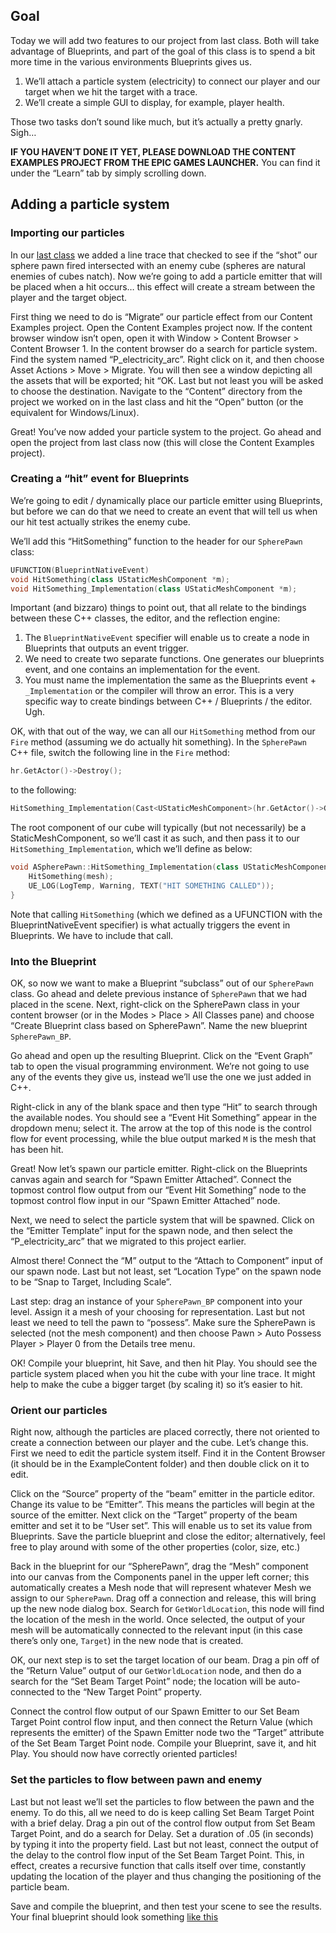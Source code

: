 ## Goal
Today we will add two features to our project from last class. Both will take advantage of Blueprints, and part of the goal of this class is to spend a bit more time in the various environments Blueprints gives us.

1. We’ll attach a particle system (electricity) to connect our player and our target when we hit the target with a trace.
2. We’ll create a simple GUI to display, for example, player health.

Those two tasks don’t sound like much, but it’s actually a pretty gnarly. Sigh…

**IF YOU HAVEN’T DONE IT YET, PLEASE DOWNLOAD THE CONTENT EXAMPLES PROJECT FROM THE EPIC GAMES LAUNCHER.** You can find it under the “Learn” tab by simply scrolling down.

## Adding a particle system
### Importing our particles
In our [last class](ue_tutorial_day3.md) we added a line trace that checked to see if the “shot” our sphere pawn fired intersected with an enemy cube (spheres are natural enemies of cubes natch).  Now we’re going to add a particle emitter that will be placed when a hit occurs… this effect will create a stream between the player and the target object.

First thing we need to do is “Migrate” our particle effect from our Content Examples project. Open the Content Examples project now. If the content browser window isn’t open, open it with Window > Content Browser > Content Browser 1. In the content browser do a search for particle system. Find the system named “P_electricity_arc”. Right click on it, and then choose Asset Actions > Move > Migrate. You will then see a window depicting all the assets that will be exported; hit “OK. Last but not least you will be asked to choose the destination. Navigate to the “Content” directory from the project we worked on in the last class and hit the “Open” button (or the equivalent for Windows/Linux).

Great! You’ve now added your particle system to the project. Go ahead and open the project from last class now (this will close the Content Examples project).

### Creating a “hit” event for Blueprints
We’re going to edit / dynamically place our particle emitter using Blueprints, but before we can do that we need to create an event that will tell us when our hit test actually strikes the enemy cube. 

We’ll add this “HitSomething” function to the header for our `SpherePawn` class:

```c++
UFUNCTION(BlueprintNativeEvent)
void HitSomething(class UStaticMeshComponent *m);
void HitSomething_Implementation(class UStaticMeshComponent *m);
```

Important (and bizzaro) things to point out, that all relate to the bindings between these C++ classes, the editor, and the reflection engine:

1. The `BlueprintNativeEvent` specifier will enable us to create a node in Blueprints that outputs an event trigger.
2. We need to create two separate functions. One generates our blueprints event, and one contains an implementation for the event. 
3. You must name the implementation the same as the Blueprints event + `_Implementation` or the compiler will throw an error. This is a very specific way to create bindings between C++ / Blueprints / the editor. Ugh.

OK, with that out of the way, we can all our `HitSomething` method from our `Fire` method (assuming we do actually hit something). In the `SpherePawn` C++ file, switch the following line in the `Fire` method:

```c++
hr.GetActor()->Destroy();
```

 to the following:
```c++
HitSomething_Implementation(Cast<UStaticMeshComponent>(hr.GetActor()->GetRootComponent()));
```

The root component of our cube will typically (but not necessarily) be a StaticMeshComponent, so we’ll cast it as such, and then pass it to our `HitSomething_Implementation`, which we’ll define as below:

```c++
void ASpherePawn::HitSomething_Implementation(class UStaticMeshComponent *mesh) {
	HitSomething(mesh);
	UE_LOG(LogTemp, Warning, TEXT("HIT SOMETHING CALLED"));
}
```

Note that calling `HitSomething` (which we defined as a UFUNCTION with the BlueprintNativeEvent specifier) is what actually triggers the event in Blueprints. We have to include that call.

### Into the Blueprint
OK, so now we want to make a Blueprint “subclass” out of our `SpherePawn` class. Go ahead and delete previous instance of `SpherePawn` that we had placed in the scene. Next, right-click on the SpherePawn class in your content browser (or in the Modes > Place > All Classes pane)  and choose “Create Blueprint class based on SpherePawn”.  Name the new blueprint `SpherePawn_BP`.

Go ahead and open up the resulting Blueprint. Click on the “Event Graph” tab to open the visual programming environment. We’re not going to use any of the events they give us, instead we’ll use the one we just added in C++.

Right-click in any of the blank space and then type “Hit” to search through the available nodes. You should see a “Event Hit Something” appear in the dropdown menu; select it. The arrow at the top of this node is the control flow for event processing, while the blue output marked `M` is the mesh that has been hit.

Great! Now let’s spawn our particle emitter. Right-click on the Blueprints canvas again and search for “Spawn Emitter Attached”. Connect the topmost control flow output from our “Event Hit Something” node to the topmost control flow input in our “Spawn Emitter Attached” node. 

Next, we need to select the particle system that will be spawned. Click on the “Emitter Template” input for the spawn node, and then select the “P_electricity_arc” that we migrated to this project earlier.

Almost there! Connect the “M” output to the “Attach to Component” input of our spawn node. Last but not least, set “Location Type” on the spawn node to be “Snap to Target, Including Scale”.

Last step: drag an instance of your `SpherePawn_BP` component into your level. Assign it a mesh of your choosing for representation. Last but not least we need to tell the pawn to “possess”. Make sure the SpherePawn is selected (not the mesh component) and then choose Pawn > Auto Possess Player > Player 0 from the 	Details tree menu.

OK! Compile your blueprint, hit Save, and then hit Play. You should see the particle system placed when you hit the cube with your line trace. It might help to make the cube a bigger target (by scaling it) so it’s easier to hit.

### Orient our particles
Right now, although the particles are placed correctly, there not oriented to create a connection between our player and the cube. Let’s change this. First we need to edit the particle system itself. Find it in the Content Browser (it should be in the ExampleContent folder) and then double click on it to edit. 

Click on the “Source” property of the “beam” emitter in the particle editor. Change its value to be “Emitter”. This means the particles will begin at the source of the emitter. Next click on the “Target” property of the beam emitter and set it to be “User set”. This will enable us to set its value from Blueprints. Save the particle blueprint and close the editor; alternatively, feel free to play around with some of the other properties (color, size, etc.)

Back in the blueprint for our “SpherePawn”, drag the “Mesh” component into our canvas from the Components panel in the upper left corner; this automatically creates a Mesh node that will represent whatever Mesh we assign to our `SpherePawn`. Drag off a connection and release, this will bring up the new node dialog box. Search for `GetWorldLocation`, this node will find the location of the mesh in the world. Once selected, the output of your mesh will be automatically connected to the relevant input (in this case there’s only one, `Target`) in the new node that is created.

OK, our next step is to set the target location of our beam. Drag a pin off of the “Return Value” output of our `GetWorldLocation` node, and then do a search for the “Set Beam Target Point” node; the location will be auto-connected to the “New Target Point” property. 

Connect the control flow output of our Spawn Emitter to our Set Beam Target Point control flow input, and then connect the Return Value (which represents the emitter) of the Spawn Emitter node two the “Target” attribute of the Set Beam Target Point node.  Compile your Blueprint, save it, and hit Play. You should now have correctly oriented particles!

### Set the particles to flow between pawn and enemy
Last but not least we’ll set the particles to flow between the pawn and the enemy. To do this, all we need to do is keep calling Set Beam Target Point with a brief delay.  Drag a pin out of the control flow output from Set Beam Target Point, and do a search for Delay. Set a duration of .05 (in seconds) by typing it into the property field. Last but not least, connect the output of the delay to the control flow input of the Set Beam Target Point. This, in effect, creates a recursive function that calls itself over time, constantly updating the location of the player and thus changing the positioning of the particle beam. 

Save and compile the blueprint, and then test your scene to see the results. Your final blueprint should look something [like this](./images/day4/beam_blueprint.png)
